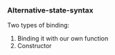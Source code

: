 ### Alternative-state-syntax

Two types of binding: 

1. Binding it with our own function 
2. Constructor 